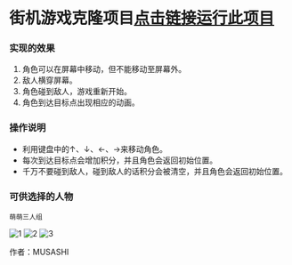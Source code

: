 
# 街机游戏克隆项目[点击链接运行此项目](http://htmlpreview.github.io/?https://github.com/zhulinghao/UDACITY/blob/master/index.html)


### 实现的效果
1. 角色可以在屏幕中移动，但不能移动至屏幕外。
2. 敌人横穿屏幕。
3. 角色碰到敌人，游戏重新开始。
4. 角色到达目标点出现相应的动画。

### 操作说明
* 利用键盘中的↑、↓、←、→来移动角色。
* 每次到达目标点会增加积分，并且角色会返回初始位置。
* 千万不要碰到敌人，碰到敌人的话积分会被清空，并且角色会返回初始位置。

### 可供选择的人物
    萌萌三人组
![1](images/char-horn-girl.png)
![2](images/char-princess-girl.png)
![3](images/char-cat-girl.png)

作者：MUSASHI
